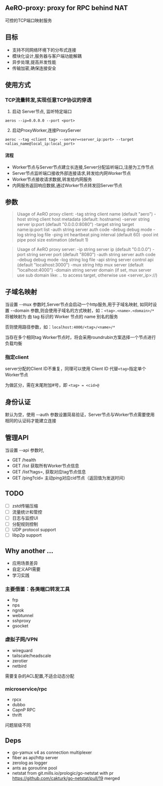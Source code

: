 ## AeRO-proxy: proxy for RPC behind NAT

可控的TCP端口映射服务

## 目标
- 支持不同网络环境下的分布式连接
- 模块化设计,服务器与客户端功能解耦
- 异步处理,提高并发性能
- 传输加密,确保连接安全

## 使用方式
### TCP流量转发,实现任意TCP协议的穿透
1. 启动 Server节点, 监听特定端口
```
aeros --ip=0.0.0.0 --port <port>

```
2. 启动ProxyWorker,连接ProxyServer

```
aeroc --tag <client tag> --server=<server_ip:port> --target <alias_name@local_ip:local_port>
```
#### 流程
- Worker节点与Server节点建立长连接,Server分配监听端口,注册为工作节点
- Server节点监听端口接收外部连接请求,转发给内网Worker节点
- Worker节点接收请求数据,转发给内网服务
- 内网服务返回响应数据,通过Worker节点转发回Server节点

## 参数
> Usage of AeRO proxy client:
  -tag string
        client name (default "aero")
  -host string
        client host metadata (default: hostname)
  -server string
        server ip:port (default "0.0.0.0:8080")
  -target string
        target name:ip:port list
  -auth string
        server auth code
  -debug
        debug mode
  -log string
        log file
  -ping int
        heartbeat ping interval (default 60)
  -pool int
        pipe pool size estimation (default 1)

> Usage of AeRO proxy server:
    -ip string
            server ip (default "0.0.0.0")
    -port string
            server port (default "8080")
    -auth string
            server auth code
    -debug
            debug mode
    -log string
            log file
    -api string
            server control api (default "localhost:3000")
    -mux string
            http mux server (default "localhost:4000")
    -domain string
            server domain (if set, mux server use sub domain like: <tag>.<name>.<domain> to access target, otherwise use <server_ip>:<port>/<tag>/<name>)

## 子域名映射
当设置 --mux 参数时,Server节点会启动一个http服务,用于子域名映射, 如同时设置 --domain 参数,则会使用子域名的方式映射，如：`<tag>.<name>.<domain>/*` 将被映射为 由 tag 标识的 Worker 节点的 name 别名的服务

否则使用路径参数，如：`localhost:4000/<tag>/<name>/*`

当存在多个相同tag Worker节点时，将会采用roundrubin方案选择一个节点进行负载均衡
### 指定client
server分配的Client ID不重复，同理可以使用 Client ID 代替`<tag>`指定单个Worker节点

为做区分，需在末尾附加#号，即 `<tag> = <cid>@`
## 身份认证
默认为空，使用 --auth 参数设置简易验证，Server节点与Worker节点需要使用相同的认证码才能建立连接

## 管理API
当设置 --api 参数时,
- GET /health
- GET /list 获取所有Worker节点信息
- GET /list?tags=<tag1>,<tag2> 获取对应tag节点信息
- GET /ping?cid=<cid> 主动ping对应cid节点（返回值为发送时间）

## TODO
- [ ] zstd传输压缩
- [ ] 流量统计和管控
- [ ] 日志与监控UI
- [ ] 分配规则控制
- [ ] UDP protocol support
- [ ] libp2p support

## Why another ...
- 应用场景差异
- 自定义API需要
- 学习实践

### 主要借鉴：各类端口转发工具
- frp
- nps
- ngrok
- webtunnel
- sshproxy
- gsocket


### 虚拟子网/VPN
- wireguard
- tailscale/headscale
- zerotier
- netbird

需要复杂的ACL配置,不适合动态分配

### microservice/rpc
- rpcx
- dubbo
- CapnP RPC
- thrift

问题层级不同

## Deps
- go-yamux v4 as connection multiplexer
- fiber as api/http server
- zerolog as logger
- ants as goroutine pool
- netstat from git.mills.io/prologic/go-netstat with pr https://github.com/cakturk/go-netstat/pull/19 merged